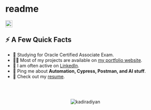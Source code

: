 # readme  

<a href="https://www.linkedin.com/in/kadiyan/">
  <img align="left" alt="" width="22px" src="https://icons8.com/icon/xuvGCOXi8Wyg/linkedin" />
</a>

</br>

<div>
  
  
  <h2>⚡️ A Few Quick Facts</h2>
  <ul>
<!--     <li>🔭 I’m currently working on SDET <a target="_blank" href="https://spaces.qualcomm.com/">Snapdragon Spaces XR Developer Platform</a>.</li> -->
    <li>🧐 Studying for Oracle Certified Associate Exam.</li>
    <li>👨‍💻 Most of my projects are available on <a href="https://github.com/kadiradiyan">my portfolio website</a>.</li>
    <li>📝 I am often active on <a href="https://www.linkedin.com/in/kadiyan/">LinkedIn</a>.</li>
<!--     <li>📝 I regulary write articles on <a href="https:????">my blog</a>.</li> -->
    <li>💬 Ping me about <strong>Automation, Cypress, Postman, and AI stuff</strong>.</li>
    <li>📙 Check out my <a href="https://www.linkedin.com/in/kadiyan/">resume</a>.</li>
   <!-- <li>🎉 Fun Fact: I don't like .</li> -->
  </ul>
</div>

</br>
</br>

<p align="center"> <img src="https://github-readme-stats.vercel.app/api?username=kadiradiyan&show_icons=true&theme=great-gatsby" alt="kadiradiyan" />

<img width="0" src="https://visitor-badge.glitch.me/badge?page_id=kadiradiyan.kadiradiyan" />
